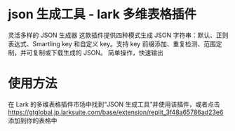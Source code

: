 # json 生成工具 - lark 多维表格插件

灵活多样的 JSON 生成器
这款插件提供四种模式生成 JSON 字符串：默认、正则表达式、Smartling key 和自定义 key。支持 key 前缀添加、重复检测、范围定制，并可复制或下载生成的 JSON。
简单操作，快速输出

# 使用方法

在 Lark 的多维表格插件市场中找到“JSON 生成工具”并使用该插件，或者点击 https://gtglobal.jp.larksuite.com/base/extension/replit_3f48a65786ad23e6 添加到你的表格中
